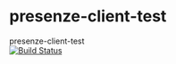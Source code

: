 # presenze-client-test
presenze-client-test<br />
[![Build Status](https://travis-ci.org/iubar/presenze-client-test.svg?branch=master)](https://travis-ci.org/iubar/presenze-client-test)

